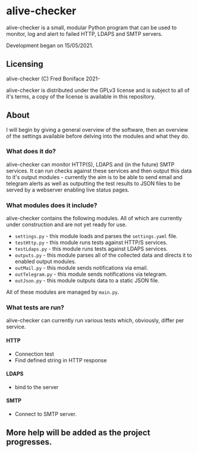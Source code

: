 # alive-checker
alive-checker is a small, modular Python program that can be used to monitor, log and alert to failed HTTP, LDAPS and SMTP servers.

Development began on 15/05/2021.

## Licensing
alive-checker (C) Fred Boniface 2021-

alive-checker is distributed under the GPLv3 license and is subject to all of it's terms, a copy of the license is available in this repository.

## About
I will begin by giving a general overview of the software, then an overview of the settings available before delving into the modules and what they do.

### What does it do?
alive-checker can monitor HTTP(S), LDAPS and (in the future) SMTP services.  It can run checks against these services and then output this data to it's output modules - currently the aim is to be able to send email and telegram alerts as well as outputting the test results to JSON files to be served by a webserver enabling live status pages.

### What modules does it include?
alive-checker contains the following modules.  All of which are currently under construction and are not yet ready for use.

 - `settings.py` - this module loads and parses the `settings.yaml` file.
 - `testHttp.py` - this module runs tests against HTTP/S services.
 - `testLdaps.py` - this module runs tests against LDAPS services.
 - `outputs.py` - this module parses all of the collected data and directs it to enabled output modules.
 - `outMail.py` - this module sends notifications via email.
 - `outTelegram.py` - this module sends notifications via telegram.
 - `outJson.py` - this module outputs data to a static JSON file.

All of these modules are managed by `main.py`.

### What tests are run?
alive-checker can currently run various tests which, obviously, differ per service.

#### HTTP
 - Connection test
 - Find defined string in HTTP response

#### LDAPS
 - bind to the server

#### SMTP
 - Connect to SMTP server.

## More help will be added as the project progresses.
